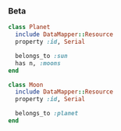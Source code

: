 ### Beta

```ruby
class Planet
  include DataMapper::Resource
  property :id, Serial

  belongs_to :sun
  has n, :moons 
end
```

```ruby
class Moon 
  include DataMapper::Resource
  property :id, Serial

  belongs_to :planet
end
```
 
